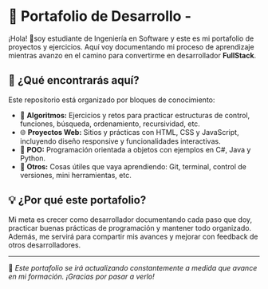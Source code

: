 # 🧠 Portafolio de Desarrollo - 

¡Hola! 👋soy estudiante de Ingeniería en Software y este es mi portafolio de proyectos y ejercicios. Aquí voy documentando mi proceso de aprendizaje mientras avanzo en el camino para convertirme en desarrollador **FullStack**.

## 🚀 ¿Qué encontrarás aquí?

Este repositorio está organizado por bloques de conocimiento:

- 📘 **Algoritmos:** Ejercicios y retos para practicar estructuras de control, funciones, búsqueda, ordenamiento, recursividad, etc.
- 🌐 **Proyectos Web:** Sitios y prácticas con HTML, CSS y JavaScript, incluyendo diseño responsive y funcionalidades interactivas.
- 🧱 **POO:** Programación orientada a objetos con ejemplos en C#, Java y Python.
- 🧩 **Otros:** Cosas útiles que vaya aprendiendo: Git, terminal, control de versiones, mini herramientas, etc.

## 💡 ¿Por qué este portafolio?

Mi meta es crecer como desarrollador documentando cada paso que doy, practicar buenas prácticas de programación y mantener todo organizado.  
Además, me servirá para compartir mis avances y mejorar con feedback de otros desarrolladores.

---

📌 *Este portafolio se irá actualizando constantemente a medida que avance en mi formación. ¡Gracias por pasar a verlo!*




